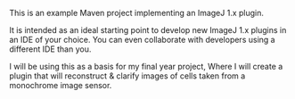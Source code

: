 This is an example Maven project implementing an ImageJ 1.x plugin.

It is intended as an ideal starting point to develop new ImageJ 1.x plugins
in an IDE of your choice. You can even collaborate with developers using a
different IDE than you.

I will be using this as a basis for my final year project, Where I will 
create a plugin that will reconstruct & clarify images of cells taken from 
a monochrome image sensor.
